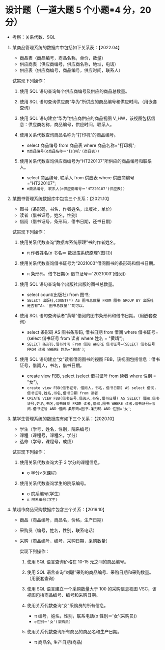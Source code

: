 # 设计题（一道大题 5 个小题\*4 分，20 分）

- 考察：关系代数、SQL

1. 某商品管理系统的数据库中包括如下关系表：【2022.04】

   - 商品表（商品编号，商品名称，单价，数量）
   - 供应商表（供应商编号，供应商名称，地址，电话）
   - 供应表（供应商编号，商品编号，供应时间，联系人）

   试实现下列操作：

   1. 使用 SQL 语句查询每个供应商编号及供应的商品总数量。

   2. 使用 SQL 语句查询供应商“华为”所供应的商品编号和供应时间。（用嵌套查询）

   3. 使用 SQL 语句建立“华为”供应商供应的商品视图 V_HW，该视图包括信息：供应商名称，商品编号，供应时间，联系人。

   4. 使用关系代数查询商品名称为“打印机”的商品编号。

      - select 商品编号 from 商品表 where 商品名称="打印机";
      - `π商品编号(σ商品名称＝'打印机'(商品表))`

   5. 使用关系代数查询供应商编号为“HT220107”所供应的商品编号和联系人。

      - select 商品编号, 联系人 from 供应表 where 供应商编号="HT220107";
      - `π商品编号, 联系人(σ供应商编号＝'HT220107'(供应表))`

2. 某图书管理系统数据库中包含三个关系：【2021.10】

   - 图书（条形码，书名，作者姓名，出版社，单价）
   - 读者（借书证号，姓名，性别）
   - 借阅（借书证号，条形码，借书日期，还书日期）

   试实现下列操作：

   1. 使用关系代数查询“数据库系统原理”书的作者姓名。

      - π 作者姓名(σ 书名＝'数据库系统原理'(图书))

   2. 使用关系代数查询借书证号为“2021003”借阅图书的条形码和借书日期。

      - π 条形码，借书日期(σ 借书证号＝'2021003'(借阅))

   3. 使用 SQL 语句查询每个出版社出版的图书总数量。

      - select count(出版社) from 图书;
      - `SELECT 出版社,COUNT(*) AS 图书总数量 FROM 图书 GROUP BY 出版社`
      - `是否有“As '图书总数量'”均可以。`

   4. 使用 SQL 语句查询读者“黄靖”借阅的图书条形码和借书日期。（用嵌套查询）

      - select 条形码 AS 图书条形码, 借书日期 from 借阅 where 借书证号=(select 借书证号 from 读者 where 姓名 = "黄靖");
      - `SELECT 条形码,借书时间 From 借阅 WHERE 借书证号=(SELECT 借书证号 FROM 读者 WHERE 姓名='黄靖')`;

   5. 使用 SQL 语句建立“女”读者借阅图书的视图 FBB，该视图包括信息：借书证号，借阅人，书名，借书日期。

      - create view FBB, select  (select 借书证号 from 读者 where 性别 = "女"), 
      - `create view FBB(借书证号，借阅人，书名，借书日期) AS select 借阅.借书证号,姓名,书名,借书日期 from 读者`
      - `CREATE VIEW FBB(借书证号,借阅人,书名,借书日期) AS SELECT 借阅.借书证号,姓名,书名,借书日期 FROM 读者,借阅,图书 WHERE 读者.借书证号=借阅.借书证号 AND 借阅.条形码=图书.条形码 AND 性别='女'`;

3. 某学生管理系统的数据库有如下三个关系：【2020.10】

   - 学生（学号，姓名，性别，院系编号）
   - 课程（课程号，课程名，学分）
   - 选修（学号，课程号，成绩）

   试实现下列操作：

   1. 使用关系代数查询大于 3 学分的课程信息。

      - σ 学分>3(课程)

   2. 使用关系代数查询学生的院系编号。

      - σ 院系编号(学生)
      - `π 院系编号(学生)`

4. 某超市商品采购数据库包含三个关系：【2019.10】

   - 商品（商品编号，商品名，价格，生产日期）
   - 采购员（编号，姓名，性别，联系电话）
   - 采购（商品编号，编号，采购日期，采购数量）

     实现下列操作：

     1. 使用 SQL 语言查询价格在 10-15 元之间的商品编号。

     2. 使用 SQL 语言查询“刘聪”采购的商品编号、采购日期和采购数量。（用嵌套查询）

     3. 使用 SQL 语言建立一个采购数量大于 100 的采购信息视图 VSC，该视图包括商品编号、编号和采购日期。

     4. 使用关系代数查询“女”采购员的所有信息。

        - π 编号，姓名，性别，联系电话(σ 性别＝'女'(采购员))
        - `σ性别＝'女'(采购员)`

     5. 使用关系代数查询所有商品的商品名和生产日期。
        - π 商品名, 生产日期(商品)
